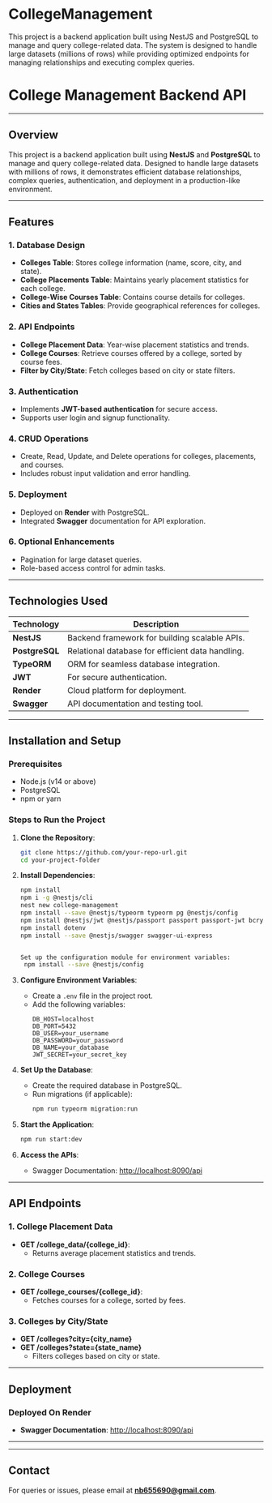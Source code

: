 # CollegeManagement
This project is a backend application built using NestJS and PostgreSQL to manage and query college-related data. The system is designed to handle large datasets (millions of rows) while providing optimized endpoints for managing relationships and executing complex queries.
# College Management Backend API

---

## **Overview**
This project is a backend application built using **NestJS** and **PostgreSQL** to manage and query college-related data. Designed to handle large datasets with millions of rows, it demonstrates efficient database relationships, complex queries, authentication, and deployment in a production-like environment.

---

## **Features**

### **1. Database Design**
- **Colleges Table**: Stores college information (name, score, city, and state).
- **College Placements Table**: Maintains yearly placement statistics for each college.
- **College-Wise Courses Table**: Contains course details for colleges.
- **Cities and States Tables**: Provide geographical references for colleges.

### **2. API Endpoints**
- **College Placement Data**: Year-wise placement statistics and trends.
- **College Courses**: Retrieve courses offered by a college, sorted by course fees.
- **Filter by City/State**: Fetch colleges based on city or state filters.

### **3. Authentication**
- Implements **JWT-based authentication** for secure access.
- Supports user login and signup functionality.

### **4. CRUD Operations**
- Create, Read, Update, and Delete operations for colleges, placements, and courses.
- Includes robust input validation and error handling.

### **5. Deployment**
- Deployed on **Render** with PostgreSQL.
- Integrated **Swagger** documentation for API exploration.

### **6. Optional Enhancements**
- Pagination for large dataset queries.
- Role-based access control for admin tasks.

---

## **Technologies Used**

| **Technology** | **Description**                                   |
|----------------|---------------------------------------------------|
| **NestJS**     | Backend framework for building scalable APIs.    |
| **PostgreSQL** | Relational database for efficient data handling. |
| **TypeORM**    | ORM for seamless database integration.           |
| **JWT**        | For secure authentication.                      |
| **Render**     | Cloud platform for deployment.                  |
| **Swagger**    | API documentation and testing tool.             |

---

## **Installation and Setup**

### **Prerequisites**
- Node.js (v14 or above)
- PostgreSQL
- npm or yarn

### **Steps to Run the Project**

1. **Clone the Repository**:
   ```bash
   git clone https://github.com/your-repo-url.git
   cd your-project-folder
   ```

2. **Install Dependencies**:
   ```bash
   npm install
   npm i -g @nestjs/cli
   nest new college-management
   npm install --save @nestjs/typeorm typeorm pg @nestjs/config
   npm install @nestjs/jwt @nestjs/passport passport passport-jwt bcrypt
   npm install dotenv
   npm install --save @nestjs/swagger swagger-ui-express


   Set up the configuration module for environment variables:
    npm install --save @nestjs/config
   ```

3. **Configure Environment Variables**:
   - Create a `.env` file in the project root.
   - Add the following variables:
     ```env
     DB_HOST=localhost
     DB_PORT=5432
     DB_USER=your_username
     DB_PASSWORD=your_password
     DB_NAME=your_database
     JWT_SECRET=your_secret_key
     ```

4. **Set Up the Database**:
   - Create the required database in PostgreSQL.
   - Run migrations (if applicable):
     ```bash
     npm run typeorm migration:run
     ```

5. **Start the Application**:
   ```bash
   npm run start:dev
   ```

6. **Access the APIs**:
   - Swagger Documentation: [http://localhost:8090/api](http://localhost:8090/api)

---

## **API Endpoints**

### **1. College Placement Data**
- **GET /college_data/{college_id}**:
  - Returns average placement statistics and trends.

### **2. College Courses**
- **GET /college_courses/{college_id}**:
  - Fetches courses for a college, sorted by fees.

### **3. Colleges by City/State**
- **GET /colleges?city={city_name}**
- **GET /colleges?state={state_name}**
  - Filters colleges based on city or state.

---

## **Deployment**

### **Deployed On Render**
- **Swagger Documentation**: [http://localhost:8090/api](http://localhost:8090/api)

---

---

## **Contact**
For queries or issues, please email at **nb655690@gmail.com**.
